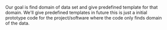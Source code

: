 Our goal is find domain of data set and give predefined template for that domain. We'll give predefined templates in future this is just a initial prototype code for the project/software where the code only finds domain of the data.
